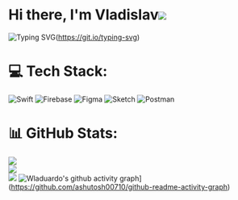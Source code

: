 # Hi there, I'm Vladislav![](https://github.com/blackcater/blackcater/raw/main/images/Hi.gif) 
![Typing SVG](https://readme-typing-svg.herokuapp.com?font=Montserrat&weight=700&size=23&pause=3000&color=F75555&width=900&lines=I+am+a+developer+of+mobile+software+in+the+Swift+programming+language)(https://git.io/typing-svg)
# 💻 Tech Stack:
![Swift](https://img.shields.io/badge/swift-F54A2A?style=for-the-badge&logo=swift&logoColor=white)
![Firebase](https://img.shields.io/badge/firebase-%23039BE5.svg?style=for-the-badge&logo=firebase)
![Figma](https://img.shields.io/badge/figma-%23F24E1E.svg?style=for-the-badge&logo=figma&logoColor=white)
![Sketch](https://img.shields.io/badge/Sketch-FFB387?style=for-the-badge&logo=sketch&logoColor=black)
![Postman](https://img.shields.io/badge/Postman-FF6C37?style=for-the-badge&logo=postman&logoColor=white)
# 📊 GitHub Stats:
![](https://github-readme-stats.vercel.app/api?username=wladuardo&theme=dark&hide_border=false&include_all_commits=false&count_private=false)<br/>
![](https://github-readme-streak-stats.herokuapp.com/?user=wladuardo&theme=dark&hide_border=false)<br/>
![](https://github-readme-stats.vercel.app/api/top-langs/?username=wladuardo&theme=dark&hide_border=false&include_all_commits=false&count_private=false&layout=compact)
![Wladuardo's github activity graph](https://activity-graph.herokuapp.com/graph?username=wladuardo)](https://github.com/ashutosh00710/github-readme-activity-graph)

